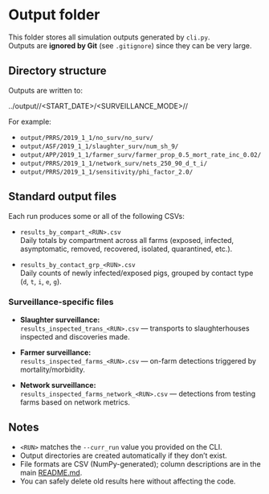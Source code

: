 # Output folder

This folder stores all simulation outputs generated by `cli.py`.  
Outputs are **ignored by Git** (see `.gitignore`) since they can be very large.  

## Directory structure

Outputs are written to:

../output/<DISEASE>/<START_DATE>/<SURVEILLANCE_MODE>/<PARAMETERS>/

For example:

- `output/PRRS/2019_1_1/no_surv/no_surv/`
- `output/ASF/2019_1_1/slaughter_surv/num_sh_9/`
- `output/APP/2019_1_1/farmer_surv/farmer_prop_0.5_mort_rate_inc_0.02/`
- `output/PRRS/2019_1_1/network_surv/nets_250_90_d_t_i/`
- `output/PRRS/2019_1_1/sensitivity/phi_factor_2.0/`

## Standard output files

Each run produces some or all of the following CSVs:

- `results_by_compart_<RUN>.csv`  
  Daily totals by compartment across all farms (exposed, infected, asymptomatic, removed, recovered, isolated, quarantined, etc.).

- `results_by_contact_grp_<RUN>.csv`  
  Daily counts of newly infected/exposed pigs, grouped by contact type (`d`, `t`, `i`, `e`, `g`).

### Surveillance-specific files

- **Slaughter surveillance:**  
  `results_inspected_trans_<RUN>.csv` — transports to slaughterhouses inspected and discoveries made.

- **Farmer surveillance:**  
  `results_inspected_farms_<RUN>.csv` — on-farm detections triggered by mortality/morbidity.

- **Network surveillance:**  
  `results_inspected_farms_network_<RUN>.csv` — detections from testing farms based on network metrics.

## Notes

- `<RUN>` matches the `--curr_run` value you provided on the CLI.  
- Output directories are created automatically if they don’t exist.  
- File formats are CSV (NumPy-generated); column descriptions are in the main [README.md](../README.md).  
- You can safely delete old results here without affecting the code.
